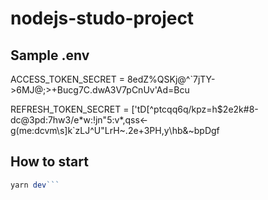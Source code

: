 # nodejs-studo-project

## Sample .env
ACCESS_TOKEN_SECRET = 8edZ%QSKj@^`7jTY->6MJ@;>+Bucg7C.dwA3V7pCnUv'Ad=Bcu

REFRESH_TOKEN_SECRET = ['tD[^ptcqq6q/kpz=h$2e2k#8-dc@3pd:7hw3/e\*w:!jn"5:v*,qss<-g(me:dcvm\s]k`zLJ^U"LrH~.2e+3PH,y\hb&~bpDgf

## How to start
```js
yarn dev```
